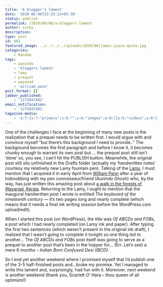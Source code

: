 ```yaml
---
title: 'A blogger’s lament'
date: '2010-06-06T23:33:15+05:30'
status: publish
permalink: /2010/06/06/a-bloggers-lament
author: vishy
description: ''
type: post
id: 601
featured_image: ../../../../uploads/2010/06/james-joyce-quote.jpg
categories: 
    - Random
tags:
    - aunindo
    - 'bloggers lament'
    - lamy
    - prequel
    - wayanad
    - 'william penn'
post_format: []
jabber_published:
    - '1275847402'
email_notification:
    - '1275847402'
tagazine-media:
    - 'a:7:{s:7:"primary";s:0:"";s:6:"images";a:0:{}s:6:"videos";a:0:{}s:11:"image_count";s:1:"0";s:6:"author";s:7:"2859667";s:7:"blog_id";s:7:"2786457";s:9:"mod_stamp";s:19:"2010-06-06 18:10:32";}'
---
```

One of the challenges I face at the beginning of many new posts is the realization that a prequel needs to be written first. I would argue with and convince myself “but there’s this background I need to provide..” The background becomes the first paragraph and before I know it, it becomes chunky enough to warrant its own post but … the prequel post still isn’t ‘done’ so, you see, I can’t hit the PUBLISH button. Meanwhile, the original post still sits unfinished in the Drafts folder (actually my ‘handwritten notes’ courtesy my relatively new Lamy fountain pen). Talking of the [Lamy](http://en.wikipedia.org/wiki/Lamy), I must mention that I acquired it in early April from [William Penn](http://williampenn.net/) after a year of hobnobbing with my pen connoisseur/friend (Aunindo Ghosh) who, by the way, has just written this amazing post about [a walk in the forests of Wayanad, Kerala](http://ofourwalks.wordpress.com/2010/06/05/leafy-leechy-liberating/). Returning to the Lamy, I ought to mention that the inaugural handwritten post I wrote is entitled *The keyboard of the nineteenth century* — it’s two pages long and nearly complete (which means that it needs a final ink writing session before the WordPress.com upload/edit).

When I started this post (on WordPress), the title was *Of ABCDs and FOBs*, a post which I had nearly completed (on Lamy ink and paper). After typing the first two sentences (which weren’t present in the original ink draft), I realized that I wasn’t going to complete it tonight so one thing led to another… The *Of ABCDs and FOBs* post itself was going to serve as a prequel to another post that’s been in the hopper for… (Err..Let’s see) a mere 6 months – *Indian Born Confused Desi (IBCD)*.

So I end yet another weekend where I promised myself that I’d publish one of the 3-5 half-finished posts and…broke my promise. Yet I managed to write this lament and, surprisingly, had fun with it. Moreover, next weekend is another weekend (thank you, Scarlett O’ Hara – thou queen of all optimists!)
